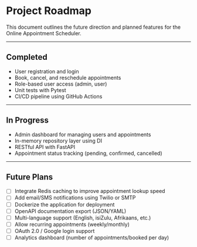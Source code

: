 # Project Roadmap

This document outlines the future direction and planned features for the Online Appointment Scheduler.

---

## Completed

- User registration and login
- Book, cancel, and reschedule appointments
- Role-based user access (admin, user)
- Unit tests with Pytest
- CI/CD pipeline using GitHub Actions

---

## In Progress

- Admin dashboard for managing users and appointments
- In-memory repository layer using DI
- RESTful API with FastAPI
- Appointment status tracking (pending, confirmed, cancelled)

---

## Future Plans

- [ ] Integrate Redis caching to improve appointment lookup speed
- [ ] Add email/SMS notifications using Twilio or SMTP
- [ ] Dockerize the application for deployment
- [ ] OpenAPI documentation export (JSON/YAML)
- [ ] Multi-language support (English, isiZulu, Afrikaans, etc.)
- [ ] Allow recurring appointments (weekly/monthly)
- [ ] OAuth 2.0 / Google login support
- [ ] Analytics dashboard (number of appointments/booked per day)
